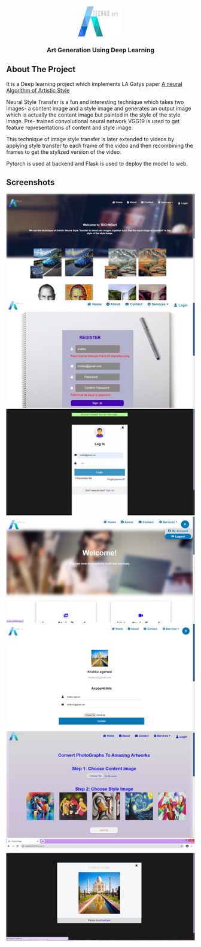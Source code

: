 <!-- PROJECT LOGO -->
<br />
<p align="center">
  <a href="https://github.com/kratikaagarwal/Art-Generation-Using-Deep-Learning">
    <img src="https://github.com/kratikaagarwal/Art-Generation-Using-Deep-Learning/blob/main/src/flask_pack/static/images/logo6.png" alt="Logo" width="120" height="80">
  </a>

  <h3 align="center"> Art Generation Using Deep Learning</h3>

 
## About The Project
It is a Deep learning project which implements LA Gatys paper <a href="https://arxiv.org/abs/1508.06576">A neural Algorithm of Artistic Style</a>

Neural Style Transfer is a fun and interesting technique which takes two images- a content image and  a style image and generates an output image which is actually the content image but painted in the style of the style image. Pre- trained convolutional neural network VGG19 is used to get feature representations of content and style image.

This technique of image style transfer is later extended to videos by applying style transfer to each frame of the video and then recombining the frames to get the stylized version of the video.

Pytorch is used at backend and Flask is used to deploy the model to web.

## Screenshots

![Screenshot](https://github.com/kratikaagarwal/Art-Generation-Using-Deep-Learning/blob/main/src/flask_pack/static/screenshots/Picture6.jpg)
![Screenshot](https://github.com/kratikaagarwal/Art-Generation-Using-Deep-Learning/blob/main/src/flask_pack/static/screenshots/Picture4.jpg)
![Screenshot](https://github.com/kratikaagarwal/Art-Generation-Using-Deep-Learning/blob/main/src/flask_pack/static/screenshots/Picture8.jpg)
![Screenshot](https://github.com/kratikaagarwal/Art-Generation-Using-Deep-Learning/blob/main/src/flask_pack/static/screenshots/Picture3.jpg)
![Screenshot](https://github.com/kratikaagarwal/Art-Generation-Using-Deep-Learning/blob/main/src/flask_pack/static/screenshots/Picture1.jpg)
![Screenshot](https://github.com/kratikaagarwal/Art-Generation-Using-Deep-Learning/blob/main/src/flask_pack/static/screenshots/Picture7.jpg)
![Screenshot](https://github.com/kratikaagarwal/Art-Generation-Using-Deep-Learning/blob/main/src/flask_pack/static/screenshots/Picture2.jpg)
